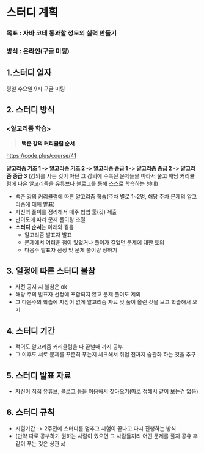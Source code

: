 # 스터디 계획

### 목표 : 자바 코테 통과할 정도의 실력 만들기

### 방식 : 온라인(구글 미팅)



## 1.**스터디 일자**

평일 수요일 9시 구글 미팅



## 2. 스터디 방식

### **<알고리즘 학습>**

> <span style="color:black">**백준 강의 커리큘럼 순서**</span>

<https://code.plus/course/41>

**알고리즘 기초 1 -> 알고리즘 기초 2 -> 알고리즘 중급 1 -> 알고리즘 중급 2 -> 알고리즘 중급 3**
(강의를 사는 것이 아닌 그 강의에 수록된 문제들을 따라서 풀고 해당 커리큘럼에 나온 알고리즘을 유튜브나 블로그를 통해 스스로 학습하는 형태)

- 백준 강의 커리큘럼에 따른 알고리즘 학습(주차 별로 1~2명, 해당 주차 문제의 알고리즘에 대해 발표) 
- 자신의 풀이를 정리해서 매주 협업 툴(깃) 제출
- 난이도에 따라 문제 풀이량 조절
- **스터디 순서**는 아래와 같음
  - 알고리즘 발표자 발표
  - 문제에서 어려운 점이 있었거나 풀이가 길었던 문제에 대한 토의
  - 다음주 발표자 선정 및 문제 풀이량 정하기




## 3. 일정에 따른 스터디 불참

- 사전 공지 시 불참은 ok
- 해당 주의 발표자 선정에 포함되지 않고 문제 풀이도 제외
- 그 다음주의 학습에 지장이 없게 알고리즘 자료 및 풀이 올린 것을 보고 학습해서 오기



## 4. 스터디 기간

- 적어도 알고리즘 커리큘럼을 다 끝낼때 까지 공부
- 그 이후도 서로 문제를 꾸준히 푸는지 체크해서 취업 전까지 습관화 하는 것을 추구



## **5. 스터디 발표 자료**

- 자신이 직접 유튜브, 블로그 등을 이용해서 찾아오기(따로 정해서 같이 보는건 없음)



## 6. **스터디 규칙**

- 시험기간 -> 2주전에 스터디를 멈추고 시험이 끝나고 다시 진행하는 방식
- (만약 따로 공부하기 원하는 사람이 있으면 그 사람들끼리 어떤 문제를 풀지 공유 후 같이 푸는 것은 상관 x)
